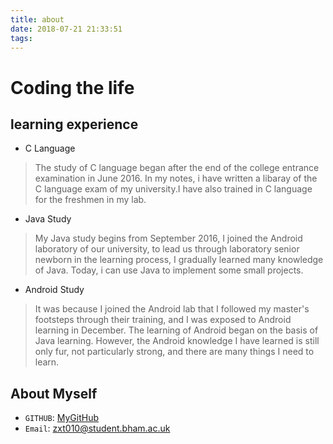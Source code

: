 ```yaml
---
title: about
date: 2018-07-21 21:33:51
tags:
---
```


# Coding the life

## learning experience

+ C Language
> The study of C language began after the end of the college entrance examination in June 2016. In my notes, i have written a libaray of the C language exam of my university.I have also trained in C language for the freshmen in my lab.

+ Java Study
> My Java study begins from September 2016, I joined the Android laboratory of our university, to lead us through laboratory senior newborn in the learning process, I gradually learned many knowledge of Java. Today, i can use Java to implement some small projects.

+ Android Study
> It was because I joined the Android lab that I followed my master's footsteps through their training, and I was exposed to Android learning in December. The learning of Android began on the basis of Java learning. However, the Android knowledge I have learned is still only fur, not particularly strong, and there are many things I need to learn.

## About Myself

+ `GITHUB`: [MyGitHub](https://github.com/kentanvictor)
+ `Email`: zxt010@student.bham.ac.uk